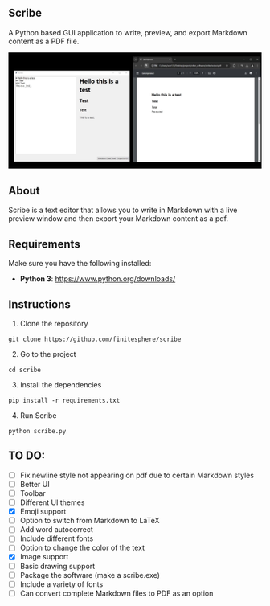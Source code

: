 ## Scribe
A Python based GUI application to write, preview, and export Markdown content as a PDF file.

[![Watch the video](demo-thumbnail.jpg)](scribe-demo.mp4)

## About
Scribe is a text editor that allows you to write in Markdown with a live preview window and then export your Markdown content as a pdf.

## Requirements
Make sure you have the following installed:
- **Python 3**: https://www.python.org/downloads/

## Instructions
1. Clone the repository
```
git clone https://github.com/finitesphere/scribe
```
2. Go to the project
```
cd scribe
```
3. Install the dependencies
```
pip install -r requirements.txt
```
4. Run Scribe
```
python scribe.py
```
## TO DO:
- [ ] Fix newline style not appearing on pdf due to certain Markdown styles
- [ ] Better UI
- [ ] Toolbar
- [ ] Different UI themes
- [X] Emoji support
- [ ] Option to switch from Markdown to LaTeX 
- [ ] Add word autocorrect
- [ ] Include different fonts
- [ ] Option to change the color of the text
- [X] Image support
- [ ] Basic drawing support
- [ ] Package the software (make a scribe.exe)
- [ ] Include a variety of fonts
- [ ] Can convert complete Markdown files to PDF as an option
